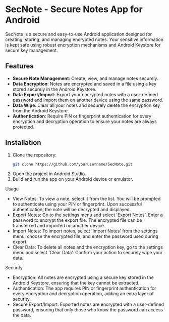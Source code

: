 # SecNote - Secure Notes App for Android

SecNote is a secure and easy-to-use Android application designed for creating, storing, and managing encrypted notes. Your sensitive information is kept safe using robust encryption mechanisms and Android Keystore for secure key management.

## Features

- **Secure Note Management**: Create, view, and manage notes securely.
- **Data Encryption**: Notes are encrypted and saved in a file using a key stored securely in the Android Keystore.
- **Data Export/Import**: Export your encrypted notes with a user-defined password and import them on another device using the same password.
- **Data Wipe**: Clear all your notes and securely delete the encryption key from the Android Keystore.
- **Authentication**: Require PIN or fingerprint authentication for every encryption and decryption operation to ensure your notes are always protected.

## Installation

1. Clone the repository:
   ```sh
   git clone https://github.com/yourusername/SecNote.git
   ```
 2. Open the project in Android Studio.
 3. Build and run the app on your Android device or emulator.

Usage

  -  View Notes: To view a note, select it from the list. You will be prompted to authenticate using your PIN or fingerprint. Upon successful authentication, the note will be decrypted and displayed.
  -  Export Notes: Go to the settings menu and select 'Export Notes'. Enter a password to encrypt the export file. The encrypted file can be transferred and imported on another device.
  -  Import Notes: To import notes, select 'Import Notes' from the settings menu, choose the encrypted file, and enter the password used during export.
  -  Clear Data: To delete all notes and the encryption key, go to the settings menu and select 'Clear Data'. Confirm your action to securely wipe your data.

Security

  -  Encryption: All notes are encrypted using a secure key stored in the Android Keystore, ensuring that the key cannot be extracted.
  -  Authentication: The app requires PIN or fingerprint authentication for every encryption and decryption operation, adding an extra layer of security.
  -  Secure Export/Import: Exported notes are encrypted with a user-defined password, ensuring that only those who know the password can access the data.
